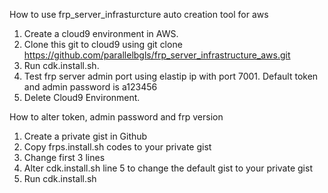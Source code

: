 How to use frp_server_infrasturcture auto creation tool for aws
1. Create a cloud9 environment in AWS.
2. Clone this git to cloud9 using git clone https://github.com/parallelbgls/frp_server_infrastructure_aws.git
3. Run cdk.install.sh.
4. Test frp server admin port using elastip ip with port 7001. Default token and admin password is a123456
5. Delete Cloud9 Environment.

How to alter token, admin password and frp version
1. Create a private gist in Github
2. Copy frps.install.sh codes to your private gist
3. Change first 3 lines
4. Alter cdk.install.sh line 5 to change the default gist to your private gist
5. Run cdk.install.sh
